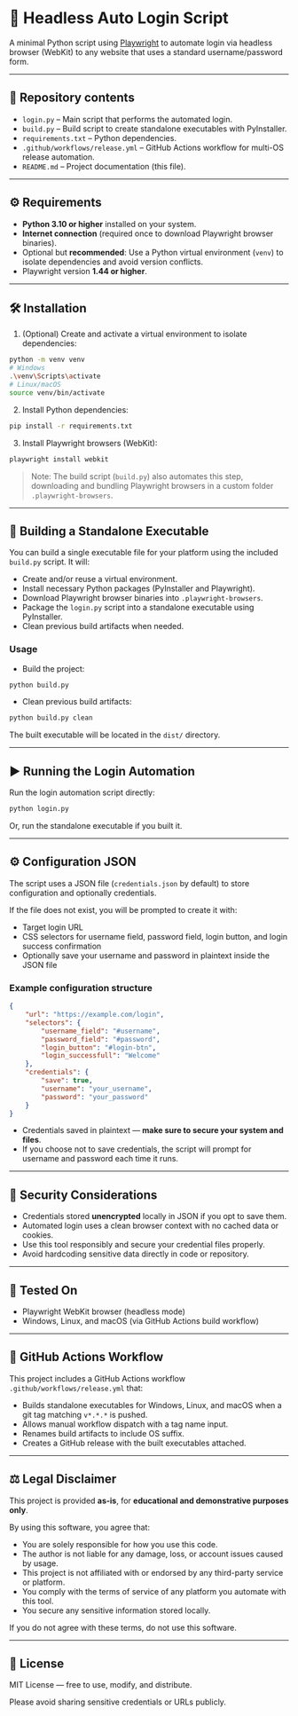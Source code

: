 # 🔐 Headless Auto Login Script

A minimal Python script using [Playwright](https://playwright.dev/python/) to automate login via headless browser
(WebKit) to any website that uses a standard username/password form.

---

## 📁 Repository contents

- `login.py` – Main script that performs the automated login.
- `build.py` – Build script to create standalone executables with PyInstaller.
- `requirements.txt` – Python dependencies.
- `.github/workflows/release.yml` – GitHub Actions workflow for multi-OS release automation.
- `README.md` – Project documentation (this file).

---

## ⚙️ Requirements

- **Python 3.10 or higher** installed on your system.
- **Internet connection** (required once to download Playwright browser binaries).
- Optional but **recommended**: Use a Python virtual environment (`venv`) to isolate dependencies and avoid version conflicts.
- Playwright version **1.44 or higher**.

---

## 🛠️ Installation

1. (Optional) Create and activate a virtual environment to isolate dependencies:

```bash
python -m venv venv
# Windows
.\venv\Scripts\activate
# Linux/macOS
source venv/bin/activate
```

2. Install Python dependencies:

```bash
pip install -r requirements.txt
```

3. Install Playwright browsers (WebKit):

```bash
playwright install webkit
```

> Note: The build script (`build.py`) also automates this step, downloading and bundling Playwright browsers in a custom folder `.playwright-browsers`.

---

## 🧱 Building a Standalone Executable

You can build a single executable file for your platform using the included `build.py` script. It will:

- Create and/or reuse a virtual environment.
- Install necessary Python packages (PyInstaller and Playwright).
- Download Playwright browser binaries into `.playwright-browsers`.
- Package the `login.py` script into a standalone executable using PyInstaller.
- Clean previous build artifacts when needed.

### Usage

- Build the project:

```bash
python build.py
```

- Clean previous build artifacts:

```bash
python build.py clean
```

The built executable will be located in the `dist/` directory.

---

## ▶️ Running the Login Automation

Run the login automation script directly:

```bash
python login.py
```

Or, run the standalone executable if you built it.

---

## ⚙️ Configuration JSON

The script uses a JSON file (`credentials.json` by default) to store configuration and optionally credentials.

If the file does not exist, you will be prompted to create it with:

- Target login URL
- CSS selectors for username field, password field, login button, and login success confirmation
- Optionally save your username and password in plaintext inside the JSON file

### Example configuration structure

```json
{
	"url": "https://example.com/login",
	"selectors": {
		"username_field": "#username",
		"password_field": "#password",
		"login_button": "#login-btn",
		"login_successfull": "Welcome"
	},
	"credentials": {
		"save": true,
		"username": "your_username",
		"password": "your_password"
	}
}
```

- Credentials saved in plaintext — **make sure to secure your system and files**.
- If you choose not to save credentials, the script will prompt for username and password each time it runs.

---

## 🔐 Security Considerations

- Credentials stored **unencrypted** locally in JSON if you opt to save them.
- Automated login uses a clean browser context with no cached data or cookies.
- Use this tool responsibly and secure your credential files properly.
- Avoid hardcoding sensitive data directly in code or repository.

---

## 🧪 Tested On

- Playwright WebKit browser (headless mode)
- Windows, Linux, and macOS (via GitHub Actions build workflow)

---

## 🚀 GitHub Actions Workflow

This project includes a GitHub Actions workflow `.github/workflows/release.yml` that:

- Builds standalone executables for Windows, Linux, and macOS when a git tag matching `v*.*.*` is pushed.
- Allows manual workflow dispatch with a tag name input.
- Renames build artifacts to include OS suffix.
- Creates a GitHub release with the built executables attached.

---

## ⚖️ Legal Disclaimer

This project is provided **as-is**, for **educational and demonstrative purposes only**.

By using this software, you agree that:

- You are solely responsible for how you use this code.
- The author is not liable for any damage, loss, or account issues caused by usage.
- This project is not affiliated with or endorsed by any third-party service or platform.
- You comply with the terms of service of any platform you automate with this tool.
- You secure any sensitive information stored locally.

If you do not agree with these terms, do not use this software.

---

## 📝 License

MIT License — free to use, modify, and distribute.

Please avoid sharing sensitive credentials or URLs publicly.
